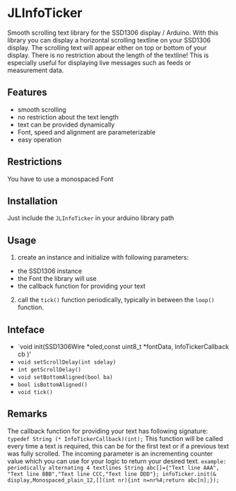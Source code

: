 # JLInfoTicker
Smooth scrolling text library for the SSD1306 display / Arduino.
With this library you can display a horizontal scrolling textline on your SSD1306 display. The scrolling text will appear either on top or bottom of your display. There is no restriction about the length of the textline! This is especially useful for displaying live messages such as feeds or measurement data.
## Features
* smooth scrolling  
* no restriction about the text length
* text can be provided dynamically
* Font, speed and alignment are parameterizable 
* easy operation
## Restrictions
You have to use a monospaced Font
## Installation
Just include the `JLInfoTicker`  in your arduino library path
## Usage
1. create an instance and initialize with following parameters:
  * the SSD1306 instance
  * the Font the library will use
  * the callback function for providing your text
2. call the `tick()` function periodically, typically in between the `loop()` function. 
## Inteface
* `void init(SSD1306Wire *oled,const uint8_t *fontData, InfoTickerCallback cb )'
* `void setScrollDelay(int sdelay)`
* `int getScrollDelay()`
* `void setBottomAligned(bool ba)`
* `bool isBottomAligned()`
* `void tick()`
## Remarks
The callback function for providing your text has following signature: `typedef String (* InfoTickerCallback)(int);`
This function will be called every time a text is required, this can be for the first text or if a previous text was fully scrolled. The incoming parameter is an incrementing counter value which you can use for your logic to return your desired text.
`example: periodically alternating 4 textlines
String abc[]={"Text line AAA", "Text line BBB","Text line CCC,"Text line DDD"};
infoTicker.init(& display,Monospaced_plain_12,[](int nr){int n=nr%4;return abc[n];});
`
